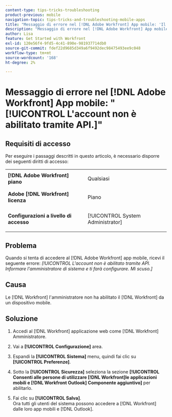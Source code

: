 ```yaml
---
content-type: tips-tricks-troubleshooting
product-previous: mobile
navigation-topic: tips-tricks-and-troubleshooting-mobile-apps
title: "Messaggio di errore nel [!DNL Adobe Workfront] App mobile: 'Il tuo account non è abilitato tramite API.'"
description: "Messaggio di errore nel [!DNL Adobe Workfront] App mobile: 'Il tuo account non è abilitato tramite API.'"
author: Lisa
feature: Get Started with Workfront
exl-id: 120e56f4-9fd5-4c41-890e-981937714db0
source-git-commit: fdef22d9685d349a6f9492dec98475493ee9c048
workflow-type: tm+mt
source-wordcount: '168'
ht-degree: 2%

---
```


# Messaggio di errore nel [!DNL Adobe Workfront] App mobile: &quot;[!UICONTROL L&#39;account non è abilitato tramite API.]&quot;

## Requisiti di accesso

Per eseguire i passaggi descritti in questo articolo, è necessario disporre dei seguenti diritti di accesso:

<table style="table-layout:auto"> 
 <col> 
 <col> 
 <tbody> 
  <tr> 
   <td role="rowheader"><strong>[!DNL Adobe Workfront] piano</strong></td> 
   <td> <p> Qualsiasi</p> </td> 
  </tr> 
  <tr> 
   <td role="rowheader"><strong>Adobe [!DNL Workfront] licenza</strong></td> 
   <td> <p>Piano</p> </td> 
  </tr> 
  <tr> 
   <td role="rowheader"><strong>Configurazioni a livello di accesso</strong></td> 
   <td> <p>[!UICONTROL System Administrator] </p> </td> 
  </tr> 
 </tbody> 
</table>

## Problema

Quando si tenta di accedere al [!DNL Adobe Workfront] app mobile, ricevi il seguente errore: *[!UICONTROL L&#39;account non è abilitato tramite API. Informare l&#39;amministratore di sistema e ti farà configurare. Mi scuso.]*

## Causa

Le [!DNL Workfront] l&#39;amministratore non ha abilitato il [!DNL Workfront] da un dispositivo mobile.

## Soluzione

1. Accedi al [!DNL Workfront] applicazione web come [!DNL Workfront] Amministratore.
1. Vai a **[!UICONTROL Configurazione]** area.
1. Espandi la **[!UICONTROL Sistema]** menu, quindi fai clic su **[!UICONTROL Preferenze]**.

1. Sotto la **[!UICONTROL Sicurezza]** seleziona la sezione **[!UICONTROL Consenti alle persone di utilizzare [!DNL Workfront]le applicazioni mobili e [!DNL Workfront Outlook] Componente aggiuntivo]** per abilitarlo.

1. Fai clic su **[!UICONTROL Salva]**.\
   Ora tutti gli utenti del sistema possono accedere a [!DNL Workfront] dalle loro app mobili e [!DNL Outlook].
